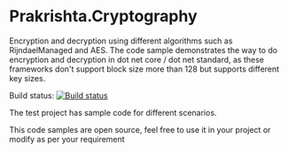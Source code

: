 # Prakrishta.Cryptography
Encryption and decryption using different algorithms such as RijndaelManaged and AES. The code sample demonstrates the way to do encryption and decryption in dot net core / dot net standard, as these frameworks don't support block size more than 128 but supports different key sizes. 

Build status:
[![Build status](https://ci.appveyor.com/api/projects/status/228hk27tmasllw6v/branch/master?svg=true)](https://ci.appveyor.com/project/sarul84/prakrishta-cryptography/branch/master)

The test project has sample code for different scenarios.

This code samples are open source, feel free to use it in your project or modify as per your requirement 
